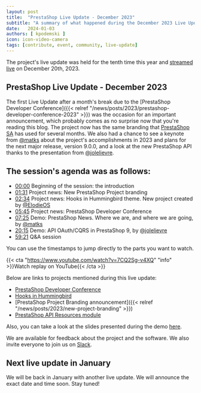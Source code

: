 ```yaml
---
layout: post
title:  "PrestaShop Live Update - December 2023"
subtitle: "A summary of what happened during the December 2023 Live Update"
date:   2024-01-03
authors: [ kpodemski ]
icon: icon-video-camera
tags: [contribute, event, community, live-update]
---
```


The project's live update was held for the tenth time this year and [streamed live](https://www.youtube.com/watch?v=7CQ2Sg-v4XQ) on December 20th, 2023.

## PrestaShop Live Update - December 2023

The first Live Update after a month's break due to the [PrestaShop Developer Conference]({{< relref "/news/posts/2023/prestashop-developer-conference-2023" >}}) was the occasion for an important announcement, which probably comes as no surprise now that you're reading this blog. The project now has the same branding that [PrestaShop SA](https://www.prestashop.com) has used for several months. We also had a chance to see a keynote from [@matks](https://github.com/matks) about the project's accomplishments in 2023 and plans for the next major release, version 9.0.0, and a look at the new PrestaShop API thanks to the presentation from [@jolelievre](https://github.com/jolelievre).

## The session's agenda was as follows:

- [00:00](https://www.youtube.com/watch?v=7CQ2Sg-v4XQ) Beginning of the session: the introduction
- [01:31](https://youtu.be/7CQ2Sg-v4XQ?t=91) Project news: New PrestaShop Project branding
- [02:34](https://youtu.be/7CQ2Sg-v4XQ?t=154) Project news: Hooks in Hummingbird theme. New project created by [@ElodieOS](https://github.com/ElodieOS)
- [05:45](https://youtu.be/7CQ2Sg-v4XQ?t=345) Project news: PrestaShop Developer Conference
- [07:25](https://youtu.be/7CQ2Sg-v4XQ?t=445) Demo: PrestaShop News. Where we are, and where we are going, by [@matks](https://github.com/matks)
- [20:15](https://youtu.be/7CQ2Sg-v4XQ?t=1215) Demo: API OAuth/CQRS in PrestaShop 9, by [@jolelievre](https://github.com/jolelievre)
- [59:21](https://youtu.be/7CQ2Sg-v4XQ?t=3561) Q&A session

You can use the timestamps to jump directly to the parts you want to watch.

{{< cta "https://www.youtube.com/watch?v=7CQ2Sg-v4XQ" "info" >}}Watch replay on YouTube{{< /cta >}}

Below are links to projects mentioned during this live update:
- [PrestaShop Developer Conference](https://events.prestashop.com/prestashop-developer-conference/en)
- [Hooks in Hummingbird](https://github.com/PrestaShop/PrestaShop/discussions/34884)
- [PrestaShop Project Branding announcement]({{< relref "/news/posts/2023/new-project-branding" >}})
- [PrestaShop API Resources module](https://github.com/PrestaShop/ps_apiresources)

Also, you can take a look at the slides presented during the demo [here](https://docs.google.com/presentation/d/1jz1fMMney8MnVL3fG5sVD_To3DRQFoDCHbrkuoCQnn0/edit?usp=sharing).

We are available for feedback about the project and the software. We also invite everyone to join us on [Slack](https://www.prestashop-project.org/slack/).

## Next live update in January

We will be back in January with another live update. We will announce the exact date and time soon. Stay tuned!
